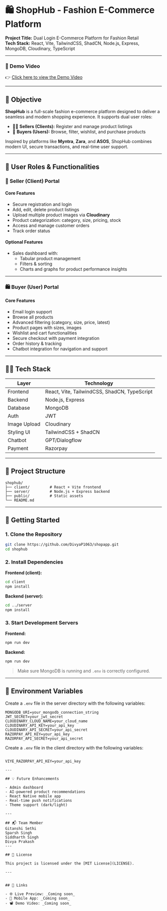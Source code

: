# 🛍️ ShopHub - Fashion E-Commerce Platform

**Project Title:** Dual Login E-Commerce Platform for Fashion Retail  
**Tech Stack:** React, Vite, TailwindCSS, ShadCN, Node.js, Express, MongoDB, Cloudinary, TypeScript

---

### 🔗 Demo Video

👉 [Click here to view the Demo Video](https://player.cloudinary.com/embed/?cloud_name=dfvs0kijp&public_id=shophub_prototype_den94y&profile=cld-default)

---

## 🎯 Objective

**ShopHub** is a full-scale fashion e-commerce platform designed to deliver a seamless and modern shopping experience. It supports dual user roles:

- 👩‍💼 **Sellers (Clients):** Register and manage product listings
- 🛒 **Buyers (Users):** Browse, filter, wishlist, and purchase products

Inspired by platforms like **Myntra**, **Zara**, and **ASOS**, ShopHub combines modern UI, secure transactions, and real-time user support.

---

## 👥 User Roles & Functionalities

### 🧾 Seller (Client) Portal

#### Core Features
- Secure registration and login
- Add, edit, delete product listings
- Upload multiple product images via **Cloudinary**
- Product categorization: category, size, pricing, stock
- Access and manage customer orders
- Track order status

#### Optional Features
- Sales dashboard with:
  - Tabular product management
  - Filters & sorting
  - Charts and graphs for product performance insights

---

### 🛍️ Buyer (User) Portal

#### Core Features
- Email login support
- Browse all products
- Advanced filtering (category, size, price, latest)
- Product pages with sizes, images
- Wishlist and cart functionalities
- Secure checkout with payment integration 
- Order history & tracking
- Chatbot integration for navigation and support

---

## 🧑‍💻 Tech Stack

| Layer        | Technology                             |
|--------------|-----------------------------------------|
| Frontend     | React, Vite, TailwindCSS, ShadCN, TypeScript |
| Backend      | Node.js, Express                        |
| Database     | MongoDB                                 |
| Auth         | JWT                             |
| Image Upload | Cloudinary                                |
| Styling UI   | TailwindCSS + ShadCN                    |
| Chatbot      | GPT/Dialogflow               |
| Payment      | Razorpay           |

---

## 📁 Project Structure

```
shophub/
├── client/         # React + Vite frontend
├── server/         # Node.js + Express backend
├── public/         # Static assets
└── README.md
```

---

## 🚀 Getting Started

### 1. Clone the Repository

```bash
git clone https://github.com/DivyaP1063/shopapp.git
cd shophub
```

### 2. Install Dependencies

**Frontend (client):**
```bash
cd client
npm install
```

**Backend (server):**
```bash
cd ../server
npm install
```

### 3. Start Development Servers

**Frontend:**
```bash
npm run dev
```

**Backend:**
```bash
npm run dev
```

> Make sure MongoDB is running and `.env` is correctly configured.

---

## 🔐 Environment Variables

Create a `.env` file in the server directory with the following variables:

```env
MONGODB_URI=your_mongodb_connection_string
JWT_SECRET=your_jwt_secret
CLOUDINARY_CLOUD_NAME=your_cloud_name
CLOUDINARY_API_KEY=your_api_key
CLOUDINARY_API_SECRET=your_api_secret
RAZORPAY_API_KEY=your_api_key
RAZORPAY_API_SECRET=your_api_secret
```
Create a `.env` file in the client directory with the following variables:

```env

VIYE_RAZORPAY_API_KEY=your_api_key

---

## 💡 Future Enhancements

- Admin dashboard
- AI-powered product recommendations
- React Native mobile app
- Real-time push notifications
- Theme support (dark/light)

---

## 📬 Team Member
Gitanshi Sethi
Sparsh Singh
Siddharth Singh
Divya Prakash
---

## 📄 License

This project is licensed under the [MIT License](LICENSE).

---


## 📎 Links

- 🌐 Live Preview: _Coming soon_
- 📱 Mobile App: _Coming soon_
- 📽️ Demo Video: _Coming soon_